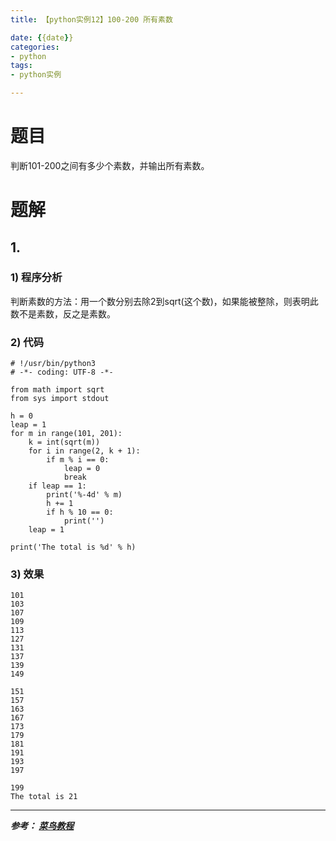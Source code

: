 ```yaml
---
title: 【python实例12】100-200 所有素数

date: {{date}}
categories:
- python
tags:
- python实例

---
```

# 题目
判断101-200之间有多少个素数，并输出所有素数。

# 题解
## 1.
### 1) 程序分析
判断素数的方法：用一个数分别去除2到sqrt(这个数)，如果能被整除，则表明此数不是素数，反之是素数。 　　　　

### 2) 代码

```
# !/usr/bin/python3
# -*- coding: UTF-8 -*-

from math import sqrt
from sys import stdout

h = 0
leap = 1
for m in range(101, 201):
    k = int(sqrt(m))
    for i in range(2, k + 1):
        if m % i == 0:
            leap = 0
            break
    if leap == 1:
        print('%-4d' % m)
        h += 1
        if h % 10 == 0:
            print('')
    leap = 1

print('The total is %d' % h)

```

### 3) 效果
```
101
103
107
109
113
127
131
137
139
149

151
157
163
167
173
179
181
191
193
197

199
The total is 21
```


---
***参考：
[菜鸟教程](https://www.runoob.com/python/python-100-examples.html)***
